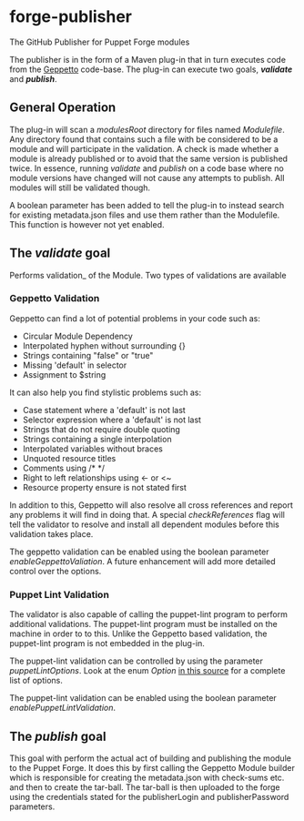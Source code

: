 forge-publisher
===============

The GitHub Publisher for Puppet Forge modules

The publisher is in the form of a Maven plug-in that in turn executes code from the [Geppetto](http://cloudsmith.github.com/geppetto/) code-base. The plug-in can execute two goals, ___validate___ and ___publish___.

## General Operation

The plug-in will scan a _modulesRoot_ directory for files named _Modulefile_. Any directory found that contains such a file with be considered to be a module and will participate in the validation. A check is made whether a module is already published or to avoid that the same version is published twice. In essence, running _validate_ and _publish_ on a code base where no module versions have changed will not cause any attempts to publish. All modules will still be validated though.

A boolean parameter has been added to tell the plug-in to instead search for existing metadata.json files and use them rather than the Modulefile. This function is however not yet enabled.

## The _validate_ goal

Performs validation_ of the Module. Two types of validations are available

### Geppetto Validation
Geppetto can find a lot of potential problems in your code such as:

* Circular Module Dependency
* Interpolated hyphen without surrounding {}
* Strings containing "false" or "true"
* Missing 'default' in selector
* Assignment to $string

It can also help you find stylistic problems such as:

* Case statement where a 'default' is not last
* Selector expression where a 'default' is not last
* Strings that do not require double quoting
* Strings containing a single interpolation
* Interpolated variables without braces
* Unquoted resource titles
* Comments using /* */
* Right to left relationships using <- or <~
* Resource property ensure is not stated first

In addition to this, Geppetto will also resolve all cross references and report any problems it will find in doing that. A special _checkReferences_ flag will tell the validator to resolve and install all dependent modules before this validation takes place.

The geppetto validation can be enabled using the boolean parameter _enableGeppettoValiation_. A future enhancement will add more detailed control over the options.

### Puppet Lint Validation

The validator is also capable of calling the puppet-lint program to perform additional validations. The puppet-lint program must be installed on the machine in order to to this. Unlike the Geppetto based validation, the puppet-lint program is not embedded in the plug-in.

The puppet-lint validation can be controlled by using the parameter _puppetLintOptions_. Look at the enum _Option_ [in this source](https://github.com/cloudsmith/geppetto/blob/master/org.cloudsmith.geppetto.puppetlint/src/org/cloudsmith/geppetto/puppetlint/PuppetLintRunner.java) for a complete list of options.

The puppet-lint validation can be enabled using the boolean parameter _enablePuppetLintValidation_.

## The _publish_ goal

This goal with perform the actual act of building and publishing the module to the Puppet Forge. It does this by first calling the Geppetto Module builder which is responsible for creating the metadata.json with check-sums etc. and then to create the tar-ball. The tar-ball is then uploaded to the forge using the credentials stated for the publisherLogin and publisherPassword parameters.
